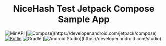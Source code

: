 <br />
<h1 align="center">NiceHash Test Jetpack Compose Sample App</h1>

![MinAPI](https://badgen.net/badge/MinAPI/28/green/)
[![Compose](https://img.shields.io/badge/compose-1.4.8-red.svg?)](https://developer.android.com/jetpack/compose)
[![Kotlin](https://img.shields.io/badge/Kotlin-1.8.22-blue.svg?logo=kotlin)](http://kotlinlang.org)
![Gradle](https://img.shields.io/badge/gradle-8.0-blue.svg?)
[![Android Studio](https://img.shields.io/badge/Android_Sudio-2022.2.1_Patch_2-green.svg?)](https://developer.android.com/studio)

